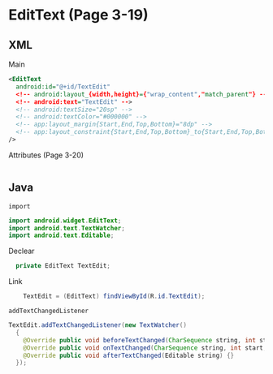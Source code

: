 # EditText (Page 3-19)
## XML
Main
```XML
<EditText
  android:id="@+id/TextEdit"
  <!-- android:layout_{width,height}={"wrap_content","match_parent"} -->
  <!-- android:text="TextEdit" -->
  <!-- android:textSize="20sp" -->
  <!-- android:textColor="#000000" -->
  <!-- app:layout_margin{Start,End,Top,Bottom}="8dp" -->
  <!-- app:layout_constraint{Start,End,Top,Bottom}_to{Start,End,Top,Bottom}Of="@+id/component" -->
/>
```
Attributes (Page 3-20)
```
```
## Java
`import`
```Java
import android.widget.EditText;
import android.text.TextWatcher;
import android.text.Editable;
```
Declear
```java
  private EditText TextEdit;
```
Link
```java
    TextEdit = (EditText) findViewById(R.id.TextEdit);
```
`addTextChangedListener`
```java
TextEdit.addTextChangedListener(new TextWatcher() 
  {
    @Override public void beforeTextChanged(CharSequence string, int start, int count, int after) {}
    @Override public void onTextChanged(CharSequence string, int start, int before, int count) {}
    @Override public void afterTextChanged(Editable string) {}
  });
```